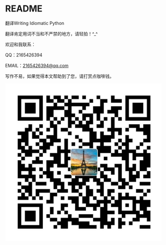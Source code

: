 # README

翻译Writing Idiomatic Python

翻译肯定用词不当和不严禁的地方，请轻拍！^_^

欢迎和我联系：

QQ：2165426394  

EMAIL：2165426394@qq.com

写作不易，如果觉得本文帮助到了您，请打赏点咖啡钱。

![](wxpay.jpg)